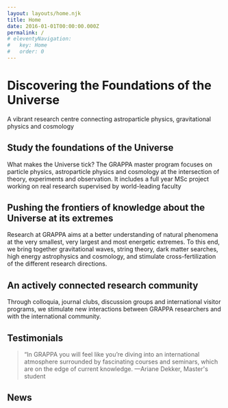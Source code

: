 ```yaml
---
layout: layouts/home.njk
title: Home
date: 2016-01-01T00:00:00.000Z
permalink: /
# eleventyNavigation:
#   key: Home
#   order: 0
---
```


# Discovering the Foundations of the Universe

A vibrant research centre connecting astroparticle physics, gravitational physics and cosmology

## Study the foundations of the Universe

What makes the Universe tick? The GRAPPA master program focuses on particle physics, astroparticle physics and cosmology at the intersection of theory, experiments and observation. It includes a full year MSc project working on real research supervised by world-leading faculty

## Pushing the frontiers of knowledge about the Universe at its extremes

Research at GRAPPA aims at a better understanding of natural phenomena at the very smallest, very largest and most energetic extremes. To this end, we bring together gravitational waves, string theory, dark matter searches, high energy astrophysics and cosmology, and stimulate cross-fertilization of the different research directions.

## An actively connected research community

Through colloquia, journal clubs, discussion groups and international visitor programs, we stimulate new interactions between GRAPPA researchers and with the international community.

## Testimonials
> “In GRAPPA you will feel like you’re diving into an international atmosphere surrounded by fascinating courses and seminars, which are on the edge of current knowledge.
> —Ariane Dekker, Master's student

## News
